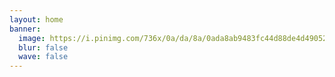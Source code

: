```yaml
---
layout: home
banner:
  image: https://i.pinimg.com/736x/0a/da/8a/0ada8ab9483fc44d88de4d490524f2d8.jpg
  blur: false
  wave: false
---
```

